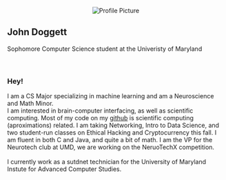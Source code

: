 <p align="center">

  <img src="https://avatars.githubusercontent.com/u/58831893?v=4" alt="Profile Picture">

</p>

## John Doggett
Sophomore Computer Science student at the Univeristy of Maryland
<br />
<br />
<br />



### Hey!
I am a CS Major specializing in machine learning and am a Neuroscience and Math Minor. <br>
I am interested in brain-computer interfacing, as well as scientific computing. Most of my code on my [github](https://github.com/John-Doggett) is scientific computing (aproximations) related. I am taking Networking, Intro to Data Science, and two student-run classes on Ethical Hacking and Cryptocurrency this fall. I am fluent in both C and Java, and quite a bit of math. I am the VP for the Neurotech club at UMD, we are working on the NeruoTechX competition.
<br>
<br>
I currently work as a sutdnet technician for the University of Maryland Instute for Advanced Computer Studies.
